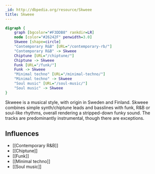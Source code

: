 ```yaml
---
_id: http://dbpedia.org/resource/Skweee
title: Skweee
---
```


```dot
digraph {
	graph [bgcolor="#F3DDB8" rankdir=LR]
	node [color="#26242F" penwidth=3.0]
	Skweee [shape=circle]
	"Contemporary R&B" [URL="/contemporary-rb/"]
	"Contemporary R&B" -> Skweee
	Chiptune [URL="/chiptune/"]
	Chiptune -> Skweee
	Funk [URL="/funk/"]
	Funk -> Skweee
	"Minimal techno" [URL="/minimal-techno/"]
	"Minimal techno" -> Skweee
	"Soul music" [URL="/soul-music/"]
	"Soul music" -> Skweee
}
```

Skweee is a musical style, with origin in Sweden and Finland. Skweee combines simple synth/chiptune leads and basslines with funk, R&B or soul-like rhythms, overall rendering a stripped-down funky sound. The tracks are predominantly instrumental, though there are exceptions.

## Influences
- [[Contemporary R&B]]
- [[Chiptune]]
- [[Funk]]
- [[Minimal techno]]
- [[Soul music]]
